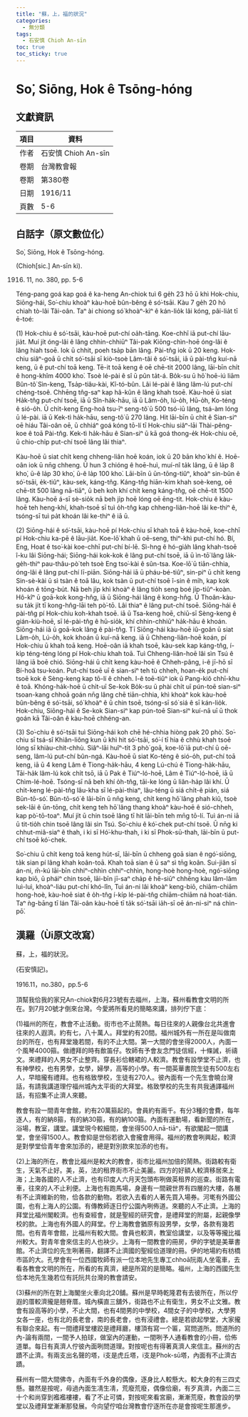 ```yaml
---
title: "蘇，上，福的狀況"
categories:
  - 無分類
tags:
  - 石安慎 Chioh An-sīn
toc: true
toc_sticky: true
---
```


# So͘, Siōng, Hok ê Tsōng-hóng

## 文獻資訊

| 項目 | 資料 |
|---|---|
| 作者 | 石安慎 Chioh An-sīn |
| 卷期 | 台灣教會報 |
| 卷期 | 第380卷 |
| 日期 | 1916/11 |
| 頁數 | 5-6 |

## 白話字（原文數位化）

So͘, Siōng, Hok ê Tsōng-hóng.

(Chioh[sic.] An-sīn kì).

1916. 11, no. 380, pp. 5-6

Téng-pang goá kap goá ê ka-heng An-chiok tuì 6 ge̍h 23 hō ū khì Hok-chiu, Siōng-hái, So͘-chiu khoàⁿ kàu-hoē bûn-bêng ê só͘-tsāi. Kàu 7 ge̍h 20 hō chiah tò-lâi Tâi-oân. Taⁿ ài chiong só͘ khoàⁿ-kìⁿ ê kán-lio̍k lâi kóng, pâi-lia̍t tī ē-toé:

(1) Hok-chiu ê só͘-tsāi, kàu-hoē put-chí oa̍h-tāng. Koe-chhī iā put-chí lāu-jia̍t. Muí ji̍t óng-lâi ê lâng chhin-chhiūⁿ Tâi-pak Kiōng-chìn-hoē óng-lâi ê lâng hiah tsoē. Iok ū chhit, poeh tsa̍p bān lâng. Pài-tn̂g iok ū 20 keng. Hok-chiu siâⁿ-goā ū chi̍t só͘-tsāi sī kiò-tsoè Lâm-tâi ê só͘-tsāi, iā ū pài-tn̂g kuí-nā keng, ū ê put-chí toā keng. Tē-it toā keng ê oē chē-tit 2000 lâng, lāi-bīn chi̍t ê hong-khîm 4000 kho͘. Tsoè lé-pài ê sî ū pûn ta̍t-á. Bo̍k-su ū hō͘ hoē-iú liām Bûn-tô͘ Sìn-keng, Tsa̍p-tiâu-kài, Kî-tó-bûn. Lâi lé-pài ê lâng lâm-lú put-chí chéng-tsoê. Chhēng tn̂g-saⁿ kap hâ-kûn ê lâng khah tsoē. Kàu-hoē ū siat Ha̍k-tn̂g put-chí tsoē, iā ū Sîn-ha̍k-hāu, iā ū Lâm-o̍h, lú-o̍h, Hū-o̍h, Ko-téng ê sió-o̍h. Ū chi̍t-keng Eng-hoâ tsu-īⁿ seng-tô͘ ū 500 tsó-iū lâng, tsá-àm lóng ū lé-pài. iā ū Kek-tì ha̍k-hāu, seng-tô͘ ū 270 lâng. Hit lāi-bīn ū chi̍t ê Sian-siⁿ oē hiáu Tâi-oân oē, ū chhiáⁿ goá kóng tō-lí tī Hok-chiu siâⁿ-lāi Thài-pêng-koe ê toā Pài-tn̂g. Kek-tì ha̍k-hāu ê Sian-siⁿ ū kā goá thong-e̍k Hok-chiu oē, ū chio-chi̍p put-chí tsoē lâng lâi thiaⁿ.

Kàu-hoē ū siat chi̍t keng chheng-liân hoē koán, iok ū 20 bān kho͘ khí ê. Hoē-oân iok ū nn̄g chheng. Ū hun 3 chióng ê hoē-huì, muí-nî ta̍k lâng, ū ê la̍p 8 kho͘, ū-ê la̍p 30 kho͘, ū-ê la̍p 100 kho͘. Lāi-bīn ū ūn-tōng-tiûⁿ, khoàⁿ sin-bûn ê só͘-tsāi, e̍k-tiûⁿ, kàu-sek, káng-tn̂g. Káng-tn̂g hiān-kim khah soè-keng, oē chē-tit 500 lâng nā-tiāⁿ, ū beh koh khí chi̍t keng káng-tn̂g, oē chē-tit 1500 lâng. Kàu-hoē á-sī sè-sio̍k nā beh ji̍p hoē lóng oē ēng-tit. Hok-chiu ê kàu-hoē teh heng-khí, khah-tsoē sī tuì o̍h-tn̂g kap chheng-liân-hoē lâi ke-thiⁿ ê, tsóng-sī tuì pa̍t khoán lâi ke-thiⁿ ê iā ū.

(2) Siōng-hái ê só͘-tsāi, kàu-hoē pí Hok-chiu sī khah toā ê kàu-hoē, koe-chhī pí Hok-chiu ka-pē ê lāu-jia̍t. Koe-lō͘ khah ū oē-seng, thiⁿ-khì put-chí hó. Bí, Eng, Hoat ê tso͘-kài koe-chhī put-chí bí-lē. Sì-hng ê hó-gia̍h lâng khah-tsoē î-ku lâi Siōng-hái; Siōng-hái kok-kok ê lâng put-chí tsoē, iā ū ìn-tō͘ lâng la̍k-ge̍h-thiⁿ pau-thâu-pò͘ teh tsoè Eng tso͘-kài ê sûn-tsa. Koe-lō͘ ū tiān-chhia, óng-lâi ê lâng put-chí lī-piān. Siōng-hái iā ū pháu-bé-tiûⁿ, sin-piⁿ ū chi̍t keng Sin-sè-kài ū sì tsàn ê toā lâu, kok tsàn ū put-chí tsoē î-sin ê mi̍h, kap kok khoán ê tōng-bu̍t. Nā beh ji̍p khì khoàⁿ ê lâng tio̍h seng boé ji̍p-tiûⁿ-koàn. Hô-kîⁿ ū goā-kok kong-hn̂g, iā ū Siōng-hái lâng ê kong-hn̂g. Ū Thoân-kàu-su ta̍k ji̍t tī kong-hn̂g-lāi teh pò͘-tō. Lâi thiaⁿ ê lâng put-chí tsoē. Siōng-hái ê pài-tn̂g pí Hok-chiu koh-khah tsoē. iā ū Tsa-keng hoē, chiū-sī Sèng-keng ê gián-kiù-hoē, sī lé-pài-tn̂g ê hū-sio̍k, khí chhin-chhiūⁿ ha̍k-hāu ê khoán. Siōng-hái iā ū goā-kok lâng ê pài-tn̂g. Tī Siōng-hái kàu-hoē iû-goân ū siat Lâm-o̍h, Lú-o̍h, kok khoán ū kuí-nā keng. iā ū Chheng-liân-hoē koán, pí Hok-chiu ū khah toā keng. Hoē-oân iā khah tsoē, kàu-sek kap káng-tn̂g, í-ki̍p téng-téng lóng pí Hok-chiu khah toā. Tuì Chheng-liân-hoē lâi sìn Tsú ê lâng iā boē chió. Siōng-hái ū chi̍t keng kàu-hoē ê Chheh-pâng, i-ê jī-hō sī Bí-hoâ tsu-koán. Put-chí tsoē uī ê sian-siⁿ teh tù chheh, hoan-e̍k put-chí tsoē kok ê Sèng-keng kap tō-lí ê chheh. I-ê toē-tiûⁿ iok ū Pang-kiô chhī-khu ê toā. Khóng-ha̍k-hoē ū chi̍t-uī Se-kok Bo̍k-su ū phài chi̍t uī pún-toē sian-siⁿ tsoan-kang chhoā goán nn̄g lâng chē tiān-chhia, khì khoàⁿ kok kàu-hoē bûn-bêng ê só͘-tsāi, só͘ khoàⁿ ê ū chin tsoē, tsóng-sī só͘ siá ê sī kán-lio̍k. Hok-chiu, Siōng-hái ê Se-kok Sian-siⁿ kap pún-toē Sian-siⁿ kuí-nā uī ū thok goán kā Tâi-oân ê kàu-hoē chhéng-an.

(3) So͘-chiu ê só͘-tsāi tuì Siōng-hái koh chē hé-chhia hiòng pak 20 phò͘. So͘-chiu sī tsá-sî Khiân-liông kun ū khì hit só͘-tsāi, só͘-í tī hia ê chhù khah tsoē lóng sī khiàu-chit-chhù. Siâⁿ-lāi huîⁿ-ti̍t 3 phò͘ goā, koe-lō͘ iā put-chí ū oē-seng, lâm-lú put-chí bûn-ngá. Kàu-hoē ū siat Ko-téng ê sió-o̍h, put-chí toā keng, iā ū 4 keng Lâm ê Tiong-ha̍k-hāu, 4 keng Lú-chú ê Tiong-ha̍k-hāu, Tāi-ha̍k lâm-lú kok chi̍t tsō, iā ū Pak ê Tiúⁿ-ló-hoē, Lâm ê Tiúⁿ-ló-hoē, iā ū Chìm-lé-hoē. Tsóng-sī nā beh khí o̍h-tn̂g, tāi-ke lóng ū liân-ha̍p lâi khí. Ū chi̍t-keng lé-pài-tn̂g lâu-kha sī lé-pài-thiaⁿ, lâu-téng ū siá chi̍t-ê pián, siá Būn-tō-só͘. Būn-tō-só͘ ê lāi-bīn ū nn̄g keng, chi̍t keng hō͘ lâng phah kiû, tsoè sek-lāi ê ūn-tōng, chi̍t keng teh hō͘ lâng thang khoàⁿ kàu-hoē ê sió-chheh, kap pò͘-tō-toaⁿ. Muí ji̍t ū chin tsoē lâng tī hit lāi-bīn teh mn̄g tō-lí. Tuì án-ni iā ū tit-tio̍h chin tsoē lâng lâi sìn Tsú. So͘-chiu ê kó͘-chek put-chí tsoē. Ū nn̄g ki chhut-miâ-siaⁿ ê thah, i ki sī Hó͘-khu-thah, i ki sī Phok-sū-thah, lāi-bīn ū put-chí tsoē kó͘-chek.

So͘-chiu ū chi̍t keng toā keng hu̍t-sī, lāi-bīn ū chheng goā sian ê ngó͘-siōng, ta̍k sian pí lâng khah koân-toā. Khah toā sian ê ū saⁿ sì tn̄g koân. Sui-jiân sī án-ni, m̄-kú lāi-bīn chhiⁿ-chhìn chhiⁿ-chhìn, hong-hoè hong-hoè, ngó͘-siōng kap biō, ū pháiⁿ chin tsoē, lāi-bīn jī-saⁿ cha̍p ê hê-siūⁿ chhēng kàu lâm-lâm luì-luì, khoàⁿ-liáu put-chí khó-lîn, Tuì án-ni lâi khoàⁿ keng-biō, chiām-chiām hong-hoè, kàu-hoē siat ê o̍h-tn̂g í-ki̍p lé-pài-tn̂g chiām-chiām ná hoat-tián. Taⁿ ǹg-bāng tī lán Tâi-oân kàu-hoē tī ta̍k só͘-tsāi ia̍h-sī oē án-ni-siⁿ ná chìn-pō͘.

## 漢羅（Ùi原文改寫）

蘇，上，福的狀況。

(石安慎記)。

1916.11，no.380，pp.5-6

頂幫我佮我的家兄An-chiok對6月23號有去福州，上海，蘇州看教會文明的所在。到7月20號才倒來台灣。今愛將所看見的簡略來講，排列佇下底：

(1)福州的所在，教會不止活動。街市也不止鬧熱。每日往來的人親像台北共進會往來的人遐濟。約有七，八十萬人。拜堂約有20間。福州城外有一所在是叫做南台的所在，也有拜堂幾若間，有的不止大間。第一大間的會坐得2000人，內面一个風琴4000箍。做禮拜的時有歕笛仔。牧師有予會友念門徒信經，十條誡，祈禱文。來禮拜的人男女不止整齊。穿長衫佮轄裙的人較濟。教會有設學堂不止濟，也有神學校，也有男學，女學，婦學，高等的小學。有一間英華書院生徒有500左右人，早暗攏有禮拜。也有格致學校，生徒有270人。彼內面有一个先生會曉台灣話，有請我講道理佇福州城內太平街的大拜堂。格致學校的先生有共我通譯福州話，有招集不止濟人來聽。

教會有設一間青年會館，約有20萬箍起的。會員約有兩千。有分3種的會費，每年逐人，有的納8箍，有的納30箍，有的納100箍。內面有運動場，看新聞的所在，浴場，教室，講堂。講堂現今較細間，會坐得500人nā-tiāⁿ，有欲閣起一間講堂，會坐得1500人。教會抑是世俗若欲入會攏會用得。福州的教會咧興起，較濟是對學堂佮青年會來加添的，總是對別款來加添的也有。

(2)上海的所在，教會比福州是較大的教會，街市比福州加倍的鬧熱。街路較有衛生，天氣不止好。美，英，法的租界街市不止美麗。四方的好額人較濟移居來上海；上海各國的人不止濟，也有印度人六月天包頭布咧做英租界的巡查。街路有電車，往來的人不止利便。上海也有跑馬場，身邊有一間親世界有四層的大樓，各層有不止濟維新的物，佮各款的動物。若欲入去看的人著先買入場券。河墘有外國公園，也有上海人的公園。有傳教師逐日佇公園內咧佈道。來聽的人不止濟。上海的拜堂比福州閣較濟。也有查經會，就是聖經的研究會，是禮拜堂的附屬，起親像學校的款。上海也有外國人的拜堂。佇上海教會猶原有設男學，女學，各款有幾若間。也有青年會館，比福州有較大間。會員也較濟，教室佮講堂，以及等等攏比福州較大。對青年會來信主的人也袂少。上海有一間教會的冊房，伊的字號是美華書館。不止濟位的先生咧著冊，翻譯不止濟國的聖經佮道理的冊。伊的地場約有枋橋市區的大。孔學會有一位西國牧師有派一位本地先生專工chhoā阮兩人坐電車，去看各教會文明的所在，所看的有真濟，總是所寫的是簡略。福州，上海的西國先生佮本地先生幾若位有託阮共台灣的教會請安。

(3)蘇州的所在對上海閣坐火車向北20舖。蘇州是早時乾隆君有去彼所在，所以佇遐的厝較濟攏是翹脊厝。城內橫直三舖外，街路也不止有衛生，男女不止文雅。教會有設高等的小學，不止大間，也有4間男的中學校，4間女子的中學校，大學男女各一座，也有北的長老會，南的長老會，也有浸禮會。總是若欲起學堂，大家攏有聯合來起。有一間禮拜堂樓跤是禮拜廳，樓頂有寫一个匾，寫問道所。問道所的內-論有兩間，一間予人拍球，做室內的運動，一間咧予人通看教會的小冊，佮佈道單。每日有真濟人佇彼內面咧問道理。對按呢也有得著真濟人來信主。蘇州的古蹟不止濟。有兩支出名聲的塔，i支是虎丘塔，i支是Phok-sū塔，內面有不止濟古蹟。

蘇州有一間大間佛寺，內面有千外身的偶像，逐身比人較懸大。較大身的有三四丈懸。雖然是按呢，毋過內面生凊生凊，荒廢荒廢，偶像佮廟，有歹真濟，內面二三十个和尚穿到襤襤褸褸，看了不止可憐，對按呢來看宮廟，漸漸荒廢，教會設的學堂以及禮拜堂漸漸那發展。今向望佇咱台灣教會佇逐所在亦是會按呢生那進步。
